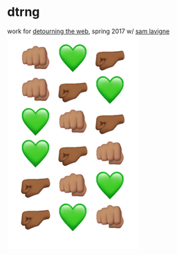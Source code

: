 # dtrng
work for [detourning the web](https://github.com/antiboredom/detourning-the-web), spring 2017 w/ [sam lavigne](http://lav.io/)
![](/hw2/hw2.png)
